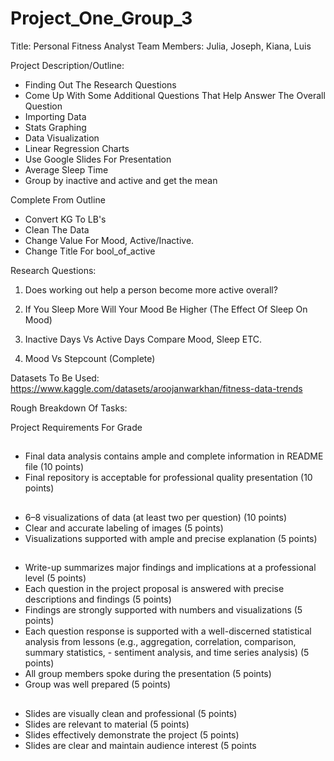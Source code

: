 # Project_One_Group_3

Title: Personal Fitness Analyst
Team Members: Julia, Joseph, Kiana, Luis

Project Description/Outline: 
- Finding Out The Research Questions 
- Come Up With Some Additional Questions That Help Answer The Overall Question
- Importing Data
- Stats Graphing 
- Data Visualization
- Linear Regression Charts 
- Use Google Slides For Presentation
- Average Sleep Time
- Group by inactive and active and get the mean

Complete From Outline
- Convert KG To LB's
- Clean The Data
- Change Value For Mood, Active/Inactive.
- Change Title For bool_of_active




Research Questions: 
1. Does working out help a person become more active overall? 

2. If You Sleep More Will Your Mood Be Higher (The Effect Of Sleep On Mood)

3. Inactive Days Vs Active Days Compare Mood, Sleep ETC.

4. Mood Vs Stepcount (Complete)


Datasets To Be Used: 
https://www.kaggle.com/datasets/aroojanwarkhan/fitness-data-trends

Rough Breakdown Of Tasks: 

Project Requirements For Grade
##
- Final data analysis contains ample and complete information in README file (10 points)
- Final repository is acceptable for professional quality presentation (10 points)
##
- 6–8 visualizations of data (at least two per question) (10 points)
- Clear and accurate labeling of images (5 points)
- Visualizations supported with ample and precise explanation (5 points)
##
- Write-up summarizes major findings and implications at a professional level (5 points)
- Each question in the project proposal is answered with precise descriptions and findings (5 points)
- Findings are strongly supported with numbers and visualizations (5 points)
- Each question response is supported with a well-discerned statistical analysis from lessons (e.g., aggregation, correlation, comparison, summary statistics, - sentiment analysis, and time series analysis) (5 points)
- All group members spoke during the presentation (5 points)
- Group was well prepared (5 points)

##
- Slides are visually clean and professional (5 points)
- Slides are relevant to material (5 points)
- Slides effectively demonstrate the project (5 points)
- Slides are clear and maintain audience interest (5 points

